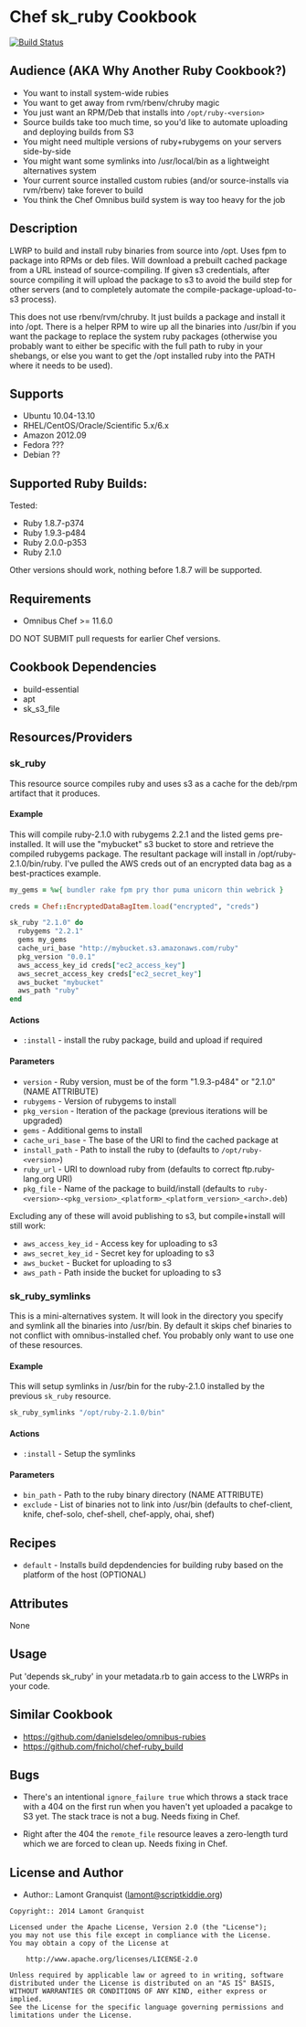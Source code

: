 # Chef sk_ruby Cookbook

[![Build Status](https://secure.travis-ci.org/lamont-granquist/sk_ruby.png?branch=master)](http://travis-ci.org/lamont-granquist/sk_ruby)

## Audience (AKA Why Another Ruby Cookbook?)

- You want to install system-wide rubies
- You want to get away from rvm/rbenv/chruby magic
- You just want an RPM/Deb that installs into `/opt/ruby-<version>`
- Source builds take too much time, so you'd like to automate uploading and deploying builds from S3
- You might need multiple versions of ruby+rubygems on your servers side-by-side
- You might want some symlinks into /usr/local/bin as a lightweight alternatives system
- Your current source installed custom rubies (and/or source-installs via rvm/rbenv) take forever to build
- You think the Chef Omnibus build system is way too heavy for the job

## Description

LWRP to build and install ruby binaries from source into /opt.  Uses fpm to package into RPMs or deb files.  Will download a prebuilt
cached package from a URL instead of source-compiling.  If given s3 credentials, after source compiling it will upload the package to
s3 to avoid the build step for other servers (and to completely automate the compile-package-upload-to-s3 process).

This does not use rbenv/rvm/chruby.  It just builds a package and install it into /opt.  There is a helper RPM to wire up all the
binaries into /usr/bin if you want the package to replace the system ruby packages (otherwise you probably want to either be
specific with the full path to ruby in your shebangs, or else you want to get the /opt installed ruby into the PATH where it 
needs to be used).

## Supports

* Ubuntu 10.04-13.10
* RHEL/CentOS/Oracle/Scientific 5.x/6.x
* Amazon 2012.09
* Fedora ???
* Debian ??

## Supported Ruby Builds:

Tested:

* Ruby 1.8.7-p374
* Ruby 1.9.3-p484
* Ruby 2.0.0-p353
* Ruby 2.1.0

Other versions should work, nothing before 1.8.7 will be supported.

## Requirements

* Omnibus Chef >= 11.6.0

DO NOT SUBMIT pull requests for earlier Chef versions.

## Cookbook Dependencies

* build-essential
* apt
* sk_s3_file

## Resources/Providers

### sk_ruby

This resource source compiles ruby and uses s3 as a cache for the deb/rpm artifact that it produces.

#### Example

This will compile ruby-2.1.0 with rubygems 2.2.1 and the listed gems pre-installed.  It will use the "mybucket" s3 bucket to
store and retrieve the compiled rubygems package.  The resultant package will install in /opt/ruby-2.1.0/bin/ruby.  I've pulled
the AWS creds out of an encrypted data bag as a best-practices example.

``` ruby
my_gems = %w{ bundler rake fpm pry thor puma unicorn thin webrick }

creds = Chef::EncryptedDataBagItem.load("encrypted", "creds")

sk_ruby "2.1.0" do
  rubygems "2.2.1"
  gems my_gems
  cache_uri_base "http://mybucket.s3.amazonaws.com/ruby"
  pkg_version "0.0.1"
  aws_access_key_id creds["ec2_access_key"]
  aws_secret_access_key creds["ec2_secret_key"]
  aws_bucket "mybucket"
  aws_path "ruby"
end
```

#### Actions

- `:install` - install the ruby package, build and upload if required

#### Parameters

* `version` - Ruby version, must be of the form "1.9.3-p484" or "2.1.0" (NAME ATTRIBUTE)
* `rubygems` - Version of rubygems to install
* `pkg_version` - Iteration of the package (previous iterations will be upgraded)
* `gems` - Additional gems to install
* `cache_uri_base` - The base of the URI to find the cached package at
* `install_path` - Path to install the ruby to (defaults to `/opt/ruby-<version>`)
* `ruby_url` - URI to download ruby from (defaults to correct ftp.ruby-lang.org URI)
* `pkg_file` - Name of the package to build/install (defaults to `ruby-<version>-<pkg_version>_<platform>_<platform_version>_<arch>.deb`)

Excluding any of these will avoid publishing to s3, but compile+install will still work:

* `aws_access_key_id` - Access key for uploading to s3
* `aws_secret_key_id` - Secret key for uploading to s3
* `aws_bucket` - Bucket for uploading to s3
* `aws_path` - Path inside the bucket for uploading to s3

### sk_ruby_symlinks

This is a mini-alternatives system.  It will look in the directory you specify and symlink all the binaries into /usr/bin.
By default it skips chef binaries to not conflict with omnibus-installed chef.  You probably only want to use one of these
resources.

#### Example

This will setup symlinks in /usr/bin for the ruby-2.1.0 installed by the previous `sk_ruby` resource.

``` ruby
sk_ruby_symlinks "/opt/ruby-2.1.0/bin"
```

#### Actions

- `:install` - Setup the symlinks

#### Parameters

* `bin_path` - Path to the ruby binary directory (NAME ATTRIBUTE)
* `exclude` - List of binaries not to link into /usr/bin (defaults to chef-client, knife, chef-solo, chef-shell, chef-apply, ohai, shef)

## Recipes

* `default` - Installs build depdendencies for building ruby based on the platform of the host (OPTIONAL)

## Attributes

None

## Usage

Put 'depends sk_ruby' in your metadata.rb to gain access to the LWRPs in your code.

## Similar Cookbook

- https://github.com/danielsdeleo/omnibus-rubies
- https://github.com/fnichol/chef-ruby_build

## Bugs

- There's an intentional `ignore_failure true` which throws a stack trace with a 404 on the first run when you haven't yet uploaded
a pacakge to S3 yet.  The stack trace is not a bug.  Needs fixing in Chef.

- Right after the 404 the `remote_file` resource leaves a zero-length turd which we are forced to clean up.  Needs fixing in Chef.

## License and Author

- Author:: Lamont Granquist (<lamont@scriptkiddie.org>)

```text
Copyright:: 2014 Lamont Granquist

Licensed under the Apache License, Version 2.0 (the "License");
you may not use this file except in compliance with the License.
You may obtain a copy of the License at

    http://www.apache.org/licenses/LICENSE-2.0

Unless required by applicable law or agreed to in writing, software
distributed under the License is distributed on an "AS IS" BASIS,
WITHOUT WARRANTIES OR CONDITIONS OF ANY KIND, either express or implied.
See the License for the specific language governing permissions and
limitations under the License.
```
